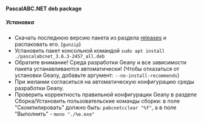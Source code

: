 #### PascalABC.NET deb package

##### Установка
- Скачать последнюю версию пакета из раздела [releases](https://github.com/COOLIRON2311/pabcnetdeb/releases) и распаковать его. (`gunzip`)
- Установить пакет консольной командой `sudo apt install ./pascalabcnet_3.6.3-2457_all.deb `
- Обратите внимание! Среда разработки Geany и все зависимости пакета устанавливаются автоматически! (Чтобы отказаться от установки Geany, добавьте аргумент: `--no-install-recommends`)
- При желании согласиться на автоматическую конфигурацию среды разработки Geany.
- Проверить корректность правильной конфигурации Geany в разделе Сборка/Установить пользовательские команды сборки:
в поле "Скомпилировать" должно быть: `pabcnetcclear "%f"`, а в поле "Выполнить" - `mono "./%e.exe"`

